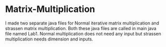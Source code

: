 # Matrix-Multiplication
I made two separate java files for Normal iterative matrix multiplication and strassen matrix multiplication. Both these java files are called in main java file named Lab1. Normal multiplication does not need any input but strassen multiplication needs dimension and inputs.
